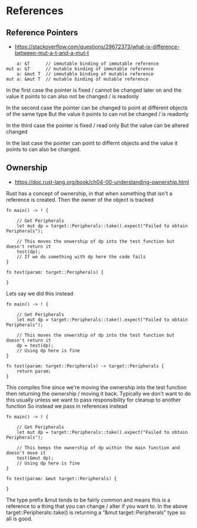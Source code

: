 # References

## Reference Pointers

  * https://stackoverflow.com/questions/29672373/what-is-difference-between-mut-a-t-and-a-mut-t

```
    a: &T      // immutable binding of immutable reference
mut a: &T      // mutable binding of immutable reference
    a: &mut T  // immutable binding of mutable reference
mut a: &mut T  // mutable binding of mutable reference
```

In the first case the pointer is fixed / cannot be changed later on
and the value it points to can also not be changed / is readonly

In the second case the pointer can be changed to point at different objects of the same type
But the value it points to can not be changed / is readonly

In the third case the pointer is fixed / read only
But the value can be altered changed

In the last case the pointer can point to differnt objects
and the value it points to can also be changed.


## Ownership

  * https://doc.rust-lang.org/book/ch04-00-understanding-ownership.html

Rust has a concept of ownership, in that when something that isn't a reference is created.
Then the owner of the object is tracked 

```
fn main() -> ! {

    // Get Peripherals
    let mut dp = target::Peripherals::take().expect("Failed to obtain Peripherals");

    // This moves the onwership of dp into the test function but doesn't return it
    test(dp);
    // If we do something with dp here the code fails
}

fn test(param: target::Peripherals) {
    
}
```

Lets say we did this instead
```
fn main() -> ! {

    // Get Peripherals
    let mut dp = target::Peripherals::take().expect("Failed to obtain Peripherals");

    // This moves the onwership of dp into the test function but doesn't return it
    dp = test(dp);
    // Using dp here is fine
}

fn test(param: target::Peripherals) -> target::Peripherals {
    return param;
}
```

This compiles fine since we're moving the ownership into the test function then returning the ownership / moving it back.
Typically we don't want to do this usually unless we want to pass responsibility for cleanup to another function
So instead we pass in references instead
```
fn main() -> ! {

    // Get Peripherals
    let mut dp = target::Peripherals::take().expect("Failed to obtain Peripherals");

    // This keeps the ownership of dp within the main function and doesn't move it
    test(&mut dp);
    // Using dp here is fine
}

fn test(param: &mut target::Peripherals) {

}
```

The type prefix &mut tends to be fairly common and means this is a reference to a thing that you can change / alter if you want to.
In the above target::Peripherals::take() is returning a "&mut target::Peripherals" type so all is good.
